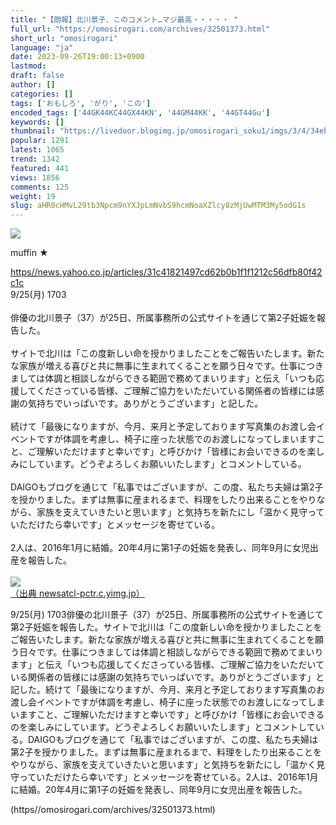 ```yaml
---
title: "【朗報】北川景子、このコメント…マジ最高・・・・・ "
full_url: "https://omosirogari.com/archives/32501373.html"
short_url: "omosirogari"
language: "ja"
date: 2023-09-26T19:00:13+0900
lastmod: 
draft: false
author: []
categories: []
tags: ['おもしろ', 'がり', 'この']
encoded_tags: ['44GK44KC44GX44KN', '44GM44KK', '44GT44Gu']
keywords: []
thumbnail: "https://livedoor.blogimg.jp/omosirogari_soku1/imgs/3/4/34eb35df.jpg"
popular: 1291
latest: 1065
trend: 1342
featured: 441
views: 1856
comments: 125
weight: 19
slug: aHR0cHMvL29tb3Npcm9nYXJpLmNvbS9hcmNoaXZlcy8zMjUwMTM3My5odG1s
---
```


![](https://livedoor.blogimg.jp/omosirogari_soku1/imgs/3/4/34eb35df.jpg)

<div><p>muffin ★ </p><a target='_blank' href='https//news.yahoo.co.jp/articles/31c41821497cd62b0b1f1f1212c56dfb80f42c1c'>https//news.yahoo.co.jp/articles/31c41821497cd62b0b1f1f1212c56dfb80f42c1c</a> <br> 9/25(月) 1703 <br> <br> 俳優の北川景子（37）が25日、所属事務所の公式サイトを通じて第2子妊娠を報告した。 <br> <br> サイトで北川は「この度新しい命を授かりましたことをご報告いたします。新たな家族が増える喜びと共に無事に生まれてくることを願う日々です。仕事につきましては体調と相談しながらできる範囲で務めてまいります」と伝え「いつも応援してくださっている皆様、ご理解ご協力をいただいている関係者の皆様には感謝の気持ちでいっぱいです。ありがとうございます」と記した。 <br> <br> 続けて「最後になりますが、今月、来月と予定しております写真集のお渡し会イベントですが体調を考慮し、椅子に座った状態でのお渡しになってしまいますこと、ご理解いただけますと幸いです」と呼びかけ「皆様にお会いできるのを楽しみにしています。どうぞよろしくお願いいたします」とコメントしている。 <br> <br> DAIGOもブログを通じて「私事ではございますが、この度、私たち夫婦は第2子を授かりました。まずは無事に産まれるまで、料理をしたり出来ることをやりながら、家族を支えていきたいと思います」と気持ちを新たにし「温かく見守っていただけたら幸いです」とメッセージを寄せている。 <br> <br> 2人は、2016年1月に結婚。20年4月に第1子の妊娠を発表し、同年9月に女児出産を報告した。 <br> <br> <a href='https//newsatcl-pctr.c.yimg.jp/t/amd-img/20230925-03968356-mdpr-000-8-view.jpg' target='_blank' class='' id='img_1_1'><img src='https//livedoor.blogimg.jp/omosirogari_soku1/imgs/4/d/4dc0fc9e.jpg'><br>（出典 newsatcl-pctr.c.yimg.jp）<br></a> <p>9/25(月) 1703俳優の北川景子（37）が25日、所属事務所の公式サイトを通じて第2子妊娠を報告した。サイトで北川は「この度新しい命を授かりましたことをご報告いたします。新たな家族が増える喜びと共に無事に生まれてくることを願う日々です。仕事につきましては体調と相談しながらできる範囲で務めてまいります」と伝え「いつも応援してくださっている皆様、ご理解ご協力をいただいている関係者の皆様には感謝の気持ちでいっぱいです。ありがとうございます」と記した。続けて「最後になりますが、今月、来月と予定しております写真集のお渡し会イベントですが体調を考慮し、椅子に座った状態でのお渡しになってしまいますこと、ご理解いただけますと幸いです」と呼びかけ「皆様にお会いできるのを楽しみにしています。どうぞよろしくお願いいたします」とコメントしている。DAIGOもブログを通じて「私事ではございますが、この度、私たち夫婦は第2子を授かりました。まずは無事に産まれるまで、料理をしたり出来ることをやりながら、家族を支えていきたいと思います」と気持ちを新たにし「温かく見守っていただけたら幸いです」とメッセージを寄せている。2人は、2016年1月に結婚。20年4月に第1子の妊娠を発表し、同年9月に女児出産を報告した。</p></div>

(https//omosirogari.com/archives/32501373.html)

